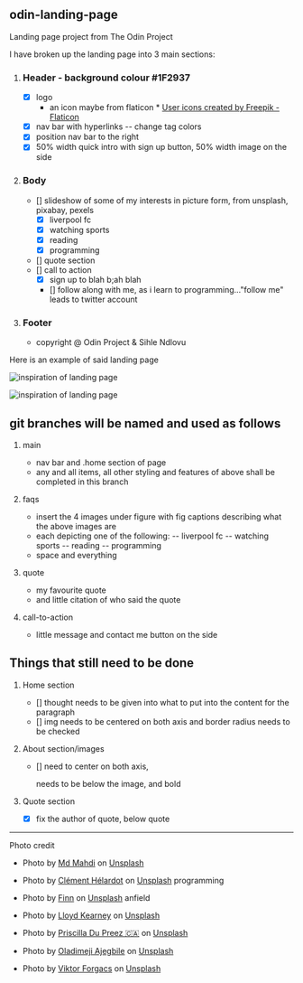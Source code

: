 ## odin-landing-page

Landing page project from The Odin Project

I have broken up the landing page into 3 main sections:

1. ### Header - background colour #1F2937

   - [x] logo
     - an icon maybe from flaticon \* <a href="https://www.flaticon.com/free-icons/user" title="user icons">User icons created by Freepik - Flaticon</a>
   - [x] nav bar with hyperlinks
         -- change <a> tag colors
   - [x] position nav bar to the right
   - [x] 50% width quick intro with sign up button, 50% width image on the side

2. ### Body

   - [] slideshow of some of my interests in picture form, from unsplash, pixabay, pexels
     - [x] liverpool fc
     - [x] watching sports
     - [x] reading
     - [x] programming
   - [] quote section
   - [] call to action
     - [x] sign up to blah b;ah blah
     - [] follow along with me, as i learn to programming..."follow me" leads to twitter account

3. ### Footer
   - copyright @ Odin Project & Sihle Ndlovu

Here is an example of said landing page <insert image here>

![inspiration of landing page](c:users\sihle\coding\repos\odin-landing-page\01.png)

![inspiration of landing page](https://cdn.statically.io/gh/TheOdinProject/curriculum/81a5d553f4073e593d23a6ab00d50eef8620796d/foundations/html_css/project/imgs/01.png)

## git branches will be named and used as follows

1. main

   - nav bar and .home section of page
   - any and all items, all other styling and features of above shall be completed in this branch

2. faqs

   - insert the 4 images under figure with fig captions describing what the above images are
   - each depicting one of the following:
     -- liverpool fc
     -- watching sports
     -- reading
     -- programming
   - space and everything

3. quote

   - my favourite quote
   - and little citation of who said the quote

4. call-to-action
   - little message and contact me button on the side

## Things that still need to be done

1. Home section

   - [] thought needs to be given into what to put into the content for the paragraph
   - [] img needs to be centered on both axis and border radius needs to be checked

2. About section/images

   - [] need to center on both axis, <p> needs to be below the image, and bold

3. Quote section
   - [x] fix the author of quote, below quote

---

Photo credit

- Photo by <a href="https://unsplash.com/@mahdi17?utm_content=creditCopyText&utm_medium=referral&utm_source=unsplash">Md Mahdi</a> on <a href="https://unsplash.com/photos/person-in-white-and-red-soccer-jersey-kicking-soccer-ball-lQpFRPrepQ8?utm_content=creditCopyText&utm_medium=referral&utm_source=unsplash">Unsplash</a>

- Photo by <a href="https://unsplash.com/@clemhlrdt?utm_content=creditCopyText&utm_medium=referral&utm_source=unsplash">Clément Hélardot</a> on <a href="https://unsplash.com/photos/black-and-silver-laptop-computer-on-table-95YRwf6CNw8?utm_content=creditCopyText&utm_medium=referral&utm_source=unsplash">Unsplash</a>
  programming
- Photo by <a href="https://unsplash.com/@finn_staygold?utm_content=creditCopyText&utm_medium=referral&utm_source=unsplash">Finn</a> on <a href="https://unsplash.com/photos/a-stadium-filled-with-lots-of-red-seats-J_R1BJtd_NU?utm_content=creditCopyText&utm_medium=referral&utm_source=unsplash">Unsplash</a>
  anfield

- Photo by <a href="https://unsplash.com/@lloydkearney?utm_content=creditCopyText&utm_medium=referral&utm_source=unsplash">Lloyd Kearney</a> on <a href="https://unsplash.com/photos/a-person-holding-a-red-and-white-flag-in-front-of-a-large-building-jFyVSm5jMlY?utm_content=creditCopyText&utm_medium=referral&utm_source=unsplash">Unsplash</a>

* Photo by <a href="https://unsplash.com/@priscilladupreez?utm_content=creditCopyText&utm_medium=referral&utm_source=unsplash">Priscilla Du Preez 🇨🇦</a> on <a href="https://unsplash.com/photos/person-holding-white-printer-paper-4Gi3H-4evlk?utm_content=creditCopyText&utm_medium=referral&utm_source=unsplash">Unsplash</a>

* Photo by <a href="https://unsplash.com/@hellodimeji?utm_content=creditCopyText&utm_medium=referral&utm_source=unsplash">Oladimeji Ajegbile</a> on <a href="https://unsplash.com/photos/man-reading-inside-room-DNVNvFE5oms?utm_content=creditCopyText&utm_medium=referral&utm_source=unsplash">Unsplash</a>

* Photo by <a href="https://unsplash.com/@sonance?utm_content=creditCopyText&utm_medium=referral&utm_source=unsplash">Viktor Forgacs</a> on <a href="https://unsplash.com/photos/man-sitting-beside-cup-of-coffee-x7h5HLsBYwo?utm_content=creditCopyText&utm_medium=referral&utm_source=unsplash">Unsplash</a>
